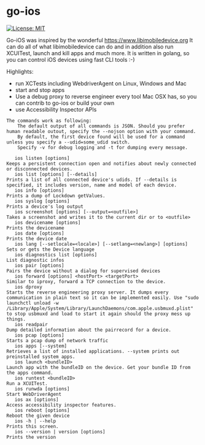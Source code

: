 # go-ios

[![License: MIT](https://img.shields.io/badge/License-MIT-yellow.svg)](https://opensource.org/licenses/MIT)

Go-iOS was inspired by the wonderful https://www.libimobiledevice.org
It can do all of what libimobiledevice can do and in addition also run XCUITest, launch and kill apps and much more.
It is written in golang, so you can control iOS devices using fast CLI tools :-)

Highlights:

- run XCTests including WebdriverAgent on Linux, Windows and Mac
- start and stop apps
- Use a debug proxy to reverse engineer every tool Mac OSX has, so you can contrib to go-ios or build your own
- use Accessibility Inspector APIs

```
The commands work as following:
	The default output of all commands is JSON. Should you prefer human readable outout, specify the --nojson option with your command.
	By default, the first device found will be used for a command unless you specify a --udid=some_udid switch.
	Specify -v for debug logging and -t for dumping every message.

   ios listen [options]                                               Keeps a persistent connection open and notifies about newly connected or disconnected devices.
   ios list [options] [--details]                                     Prints a list of all connected device's udids. If --details is specified, it includes version, name and model of each device.
   ios info [options]                                                 Prints a dump of Lockdown getValues.
   ios syslog [options]                                               Prints a device's log output
   ios screenshot [options] [--output=<outfile>]                      Takes a screenshot and writes it to the current dir or to <outfile>
   ios devicename [options]                                           Prints the devicename
   ios date [options]                                                 Prints the device date
   ios lang [--setlocale=<locale>] [--setlang=<newlang>] [options]    Sets or gets the Device language
   ios diagnostics list [options]                                     List diagnostic infos
   ios pair [options]                                                 Pairs the device without a dialog for supervised devices
   ios forward [options] <hostPort> <targetPort>                      Similar to iproxy, forward a TCP connection to the device.
   ios dproxy                                                         Starts the reverse engineering proxy server. It dumps every communication in plain text so it can be implemented easily. Use "sudo launchctl unload -w /Library/Apple/System/Library/LaunchDaemons/com.apple.usbmuxd.plist" to stop usbmuxd and load to start it again should the proxy mess up things.
   ios readpair                                                       Dump detailed information about the pairrecord for a device.
   ios pcap [options]                                                 Starts a pcap dump of network traffic
   ios apps [--system]                                                Retrieves a list of installed applications. --system prints out preinstalled system apps.
   ios launch <bundleID>                                              Launch app with the bundleID on the device. Get your bundle ID from the apps command.
   ios runtest <bundleID>                                             Run a XCUITest.
   ios runwda [options]                                               Start WebDriverAgent
   ios ax [options]                                                   Access accessibility inspector features.
   ios reboot [options]                                               Reboot the given device
   ios -h | --help                                                    Prints this screen.
   ios --version | version [options]                                  Prints the version
```
